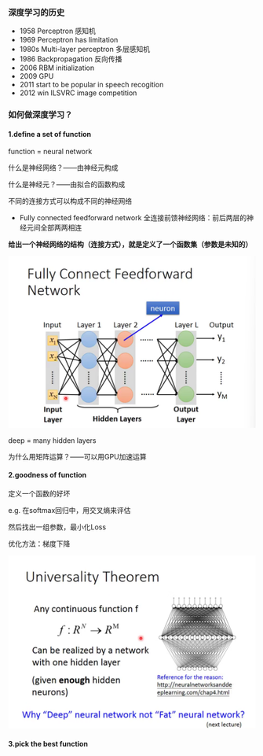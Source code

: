 ### 深度学习的历史

- 1958 Perceptron 感知机
- 1969 Perceptron has limitation
- 1980s Multi-layer perceptron 多层感知机
- 1986 Backpropagation 反向传播
- 2006 RBM initialization
- 2009 GPU
- 2011 start to be popular in speech recogition
- 2012 win ILSVRC image competition

### 如何做深度学习？

#### 1.define a set of function

function = neural network

什么是神经网络？——由神经元构成

什么是神经元？——由拟合的函数构成

不同的连接方式可以构成不同的神经网络

- Fully connected feedforward network 全连接前馈神经网络：前后两层的神经元间全部两两相连

**给出一个神经网络的结构（连接方式），就是定义了一个函数集（参数是未知的）**

![1729324946688](image/深度学习简介/1729324946688.png)

deep = many hidden layers

为什么用矩阵运算？——可以用GPU加速运算

#### 2.goodness of function

定义一个函数的好坏

e.g. 在softmax回归中，用交叉熵来评估

然后找出一组参数，最小化Loss

优化方法：梯度下降

![1729326606599](image/深度学习简介/1729326606599.png)

#### 3.pick the best function



